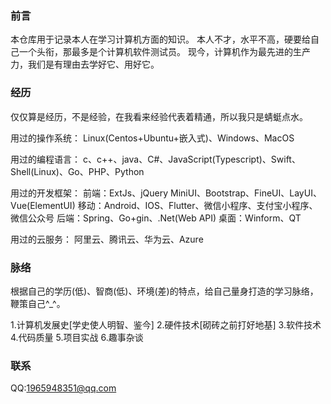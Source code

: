 ### 前言
  本仓库用于记录本人在学习计算机方面的知识。
  本人不才，水平不高，硬要给自己一个头衔，那最多是个计算机软件测试员。
  现今，计算机作为最先进的生产力，我们是有理由去学好它、用好它。

### 经历
  仅仅算是经历，不是经验，在我看来经验代表着精通，所以我只是蜻蜓点水。

  用过的操作系统：
     Linux(Centos+Ubuntu+嵌入式)、Windows、MacOS 
     
  用过的编程语言：
      c、c++、java、C#、JavaScript(Typescript)、Swift、Shell(Linux)、Go、PHP、Python 
      
  用过的开发框架：
    前端：ExtJs、jQuery MiniUI、Bootstrap、FineUI、LayUI、Vue(ElementUI)
    移动：Android、IOS、Flutter、微信小程序、支付宝小程序、微信公众号
    后端：Spring、Go+gin、.Net(Web API)
    桌面：Winform、QT

  用过的云服务：
    阿里云、腾讯云、华为云、Azure
    

### 脉络
  根据自己的学历(低)、智商(低)、环境(差)的特点，给自己量身打造的学习脉络，鞭策自己^_^。
 
  1.计算机发展史[学史使人明智、鉴今]
  2.硬件技术[砌砖之前打好地基]
  3.软件技术
  4.代码质量
  5.项目实战
  6.趣事杂谈

### 联系
  QQ:1965948351@qq.com



